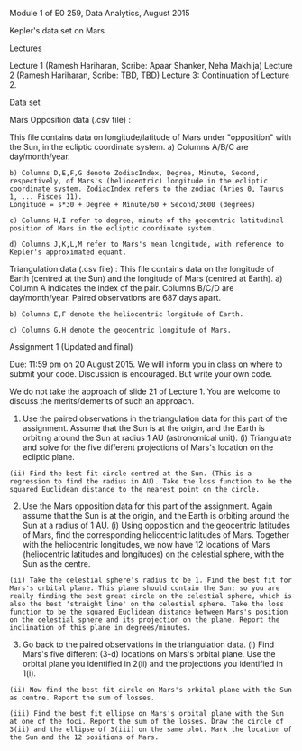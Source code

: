 Module 1 of E0 259, Data Analytics, August 2015

Kepler's data set on Mars

Lectures

Lecture 1 (Ramesh Hariharan, Scribe: Apaar Shanker, Neha Makhija)
Lecture 2 (Ramesh Hariharan, Scribe: TBD, TBD)
Lecture 3: Continuation of Lecture 2.

Data set

Mars Opposition data (.csv file) :

  This file contains data on longitude/latitude of Mars under "opposition" with the Sun, in the ecliptic coordinate system.
    a) Columns A/B/C are day/month/year.

    b) Columns D,E,F,G denote ZodiacIndex, Degree, Minute, Second, respectively, of Mars's (heliocentric) longitude in the ecliptic coordinate system. ZodiacIndex refers to the zodiac (Aries 0, Taurus 1, ... Pisces 11).
    Longitude = s*30 + Degree + Minute/60 + Second/3600 (degrees)

    c) Columns H,I refer to degree, minute of the geocentric latitudinal position of Mars in the ecliptic coordinate system.

    d) Columns J,K,L,M refer to Mars's mean longitude, with reference to Kepler's approximated equant.

Triangulation data (.csv file) :
  This file contains data on the longitude of Earth (centred at the Sun) and the longitude of Mars (centred at Earth).
    a) Column A indicates the index of the pair. Columns B/C/D are day/month/year. Paired observations are 687 days apart.

    b) Columns E,F denote the heliocentric longitude of Earth.

    c) Columns G,H denote the geocentric longitude of Mars.

Assignment 1 (Updated and final)

Due: 11:59 pm on 20 August 2015. We will inform you in class on where to submit your code. Discussion is encouraged. But write your own code.

We do not take the approach of slide 21 of Lecture 1. You are welcome to discuss the merits/demerits of such an approach.

  1. Use the paired observations in the triangulation data for this part of the assignment. Assume that the Sun is at the origin, and the Earth is orbiting around the Sun at radius 1 AU (astronomical unit).
    (i) Triangulate and solve for the five different projections of Mars's location on the ecliptic plane.

    (ii) Find the best fit circle centred at the Sun. (This is a regression to find the radius in AU). Take the loss function to be the squared Euclidean distance to the nearest point on the circle.

  2. Use the Mars opposition data for this part of the assignment. Again assume that the Sun is at the origin, and the Earth is orbiting around the Sun at a radius of 1 AU.
    (i) Using opposition and the geocentric latitudes of Mars, find the corresponding heliocentric latitudes of Mars. Together with the heliocentric longitudes, we now have 12 locations of Mars (heliocentric latitudes and longitudes) on the celestial sphere, with the Sun as the centre.

    (ii) Take the celestial sphere's radius to be 1. Find the best fit for Mars's orbital plane. This plane should contain the Sun; so you are really finding the best great circle on the celestial sphere, which is also the best 'straight line' on the celestial sphere. Take the loss function to be the squared Euclidean distance between Mars's position on the celestial sphere and its projection on the plane. Report the inclination of this plane in degrees/minutes.

  3. Go back to the paired observations in the triangulation data.
    (i) Find Mars's five different (3-d) locations on Mars's orbital plane. Use the orbital plane you identified in 2(ii) and the projections you identified in 1(i).

    (ii) Now find the best fit circle on Mars's orbital plane with the Sun as centre. Report the sum of losses.

    (iii) Find the best fit ellipse on Mars's orbital plane with the Sun at one of the foci. Report the sum of the losses. Draw the circle of 3(ii) and the ellipse of 3(iii) on the same plot. Mark the location of the Sun and the 12 positions of Mars.
